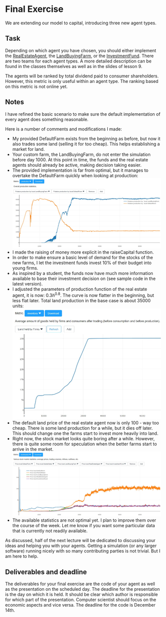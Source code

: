 # Final Exercise

We are extending our model to capital, introducing three new agent types.

## Task

Depending on which agent you have chosen, you should either implement the [RealEstateAgent](../src/com/agentecon/exercise9/RealEstateAgent.java), the
[LandBuyingFarm](../src/com/agentecon/exercise9/LandBuyingFarm.java), or the [InvestmentFund](../src/com/agentecon/exercise9/InvestmentFund.java). There are two teams for each agent types. A more detailed description can be found in the classes themselves as well as in the slides of lesson 9.

The agents will be ranked by total dividend paid to consumer shareholders. However, this metric is only useful within an agent type. The ranking based on this metric is not online yet.

## Notes

I have refined the basic scenario to make sure the default implementation of every agent does something reasonable.

Here is a number of comments and modifications I made:

* My provided DefaultFarm exists from the beginning as before, but now it also trades some land (selling it for too cheap). This helps establishing a market for land.
* Your custom farm, the LandBuyingFarm, do not enter the simulation before day 1000. At this point in time, the funds and the real estate agents should already be active, making decision taking easier.
* The provided implementation is far from optimal, but it manages to overtake the DefaultFarm quickly when looking at production:
![production](images/ex9-production.jpg "Production")
* I made the raising of money more explicit in the raiseCapital function.
* In order to make ensure a basic level of demand for the stocks of the new farms, I let the investment funds invest 10% of their budget into young firms.
* As inspired by a student, the funds now have much more information available to base their investment decision on (see sample code in the latest version).
* I adjusted the parameters of production function of the real estate agent, it is now: $0.3 h^{0.8}$. The curve is now flatter in the beginning, but less flat later. Total land production in the base case is about 35000 units:
![land](images/ex9-land.jpg "Land")
* The default land price of the real estate agent now is only 100 - way too cheap. There is some land production for a while, but it dies off later. This should change one the farms start to invest more heavily into land.
* Right now, the stock market looks quite boring after a while. However, there is quite some room for speculation when the better farms start to arrive in the market.
![stocks](images/ex9-stocks.jpg "Stock Market")
* The available statistics are not optimal yet. I plan to improve them over the course of the week. Let me know if you want some particular data that is currently not readily available.

As discussed, half of the next lecture will be dedicated to discussing your ideas and helping you with your agents. Getting a simulation (or any larger software) running nicely with so many contributing parties is not trivial. But I am here to help.

## Deliverables and deadline

The deliverables for your final exercise are the code of your agent as well as the presentation on the scheduled day. The deadline for the presentation is the day on which it is held. It should be clear which author is responsible for which part of the presentation. Computer scientist should focus on the economic aspects and vice versa. The deadline for the code is December 14th.
